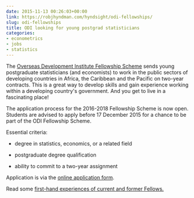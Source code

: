 ```yaml
---
date: 2015-11-13 00:26:03+00:00
link: https://robjhyndman.com/hyndsight/odi-fellowships/
slug: odi-fellowships
title: ODI looking for young postgrad statisticians
categories:
- econometrics
- jobs
- statistics
---
```


The [Overseas Development Institute Fellowship Scheme](http://www.odi.org/fellowship-scheme) sends young postgraduate statisticians (and economists) to work in the public sectors of developing countries in Africa, the Caribbean and the Pacific on two-year contracts. This is a great way to develop skills and gain experience working within a developing country's government. And you get to live in a fascinating place!

The application process for the 2016-2018 Fellowship Scheme is now open. Students are advised to apply before 17 December 2015 for a chance to be part of the ODI Fellowship Scheme.

Essential criteria:




    
  * degree in statistics, economics, or a related field

    
  * postgraduate degree qualification

    
  * ability to commit to a two-year assignment



Application is via the [online application form](https://jobs.odi.org.uk/VacancyInformation.aspx?VId=24469).

Read some [first-hand experiences of current and former Fellows.](http://www.odi.org/fellowship-scheme/experiences)


